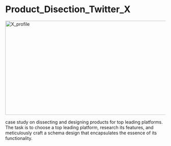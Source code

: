# Product_Disection_Twitter_X
<img width="595" height="296" alt="X_profile" src="https://github.com/user-attachments/assets/3510656d-f84d-4515-914d-05af6d5c4f8c" />

 case study on dissecting and designing products for top leading platforms. The  task is to choose a top leading platform, research its features, and meticulously craft a schema design that encapsulates the essence of its functionality. 
